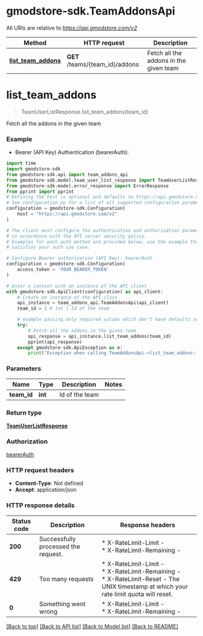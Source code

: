 # gmodstore-sdk.TeamAddonsApi

All URIs are relative to *https://api.gmodstore.com/v2*

Method | HTTP request | Description
------------- | ------------- | -------------
[**list_team_addons**](TeamAddonsApi.md#list_team_addons) | **GET** /teams/{team_id}/addons | Fetch all the addons in the given team


# **list_team_addons**
> TeamUserListResponse list_team_addons(team_id)

Fetch all the addons in the given team

### Example

* Bearer (API Key) Authentication (bearerAuth):
```python
import time
import gmodstore-sdk
from gmodstore-sdk.api import team_addons_api
from gmodstore-sdk.model.team_user_list_response import TeamUserListResponse
from gmodstore-sdk.model.error_response import ErrorResponse
from pprint import pprint
# Defining the host is optional and defaults to https://api.gmodstore.com/v2
# See configuration.py for a list of all supported configuration parameters.
configuration = gmodstore-sdk.Configuration(
    host = "https://api.gmodstore.com/v2"
)

# The client must configure the authentication and authorization parameters
# in accordance with the API server security policy.
# Examples for each auth method are provided below, use the example that
# satisfies your auth use case.

# Configure Bearer authorization (API Key): bearerAuth
configuration = gmodstore-sdk.Configuration(
    access_token = 'YOUR_BEARER_TOKEN'
)

# Enter a context with an instance of the API client
with gmodstore-sdk.ApiClient(configuration) as api_client:
    # Create an instance of the API class
    api_instance = team_addons_api.TeamAddonsApi(api_client)
    team_id = 1 # int | Id of the team

    # example passing only required values which don't have defaults set
    try:
        # Fetch all the addons in the given team
        api_response = api_instance.list_team_addons(team_id)
        pprint(api_response)
    except gmodstore-sdk.ApiException as e:
        print("Exception when calling TeamAddonsApi->list_team_addons: %s\n" % e)
```


### Parameters

Name | Type | Description  | Notes
------------- | ------------- | ------------- | -------------
 **team_id** | **int**| Id of the team |

### Return type

[**TeamUserListResponse**](TeamUserListResponse.md)

### Authorization

[bearerAuth](../README.md#bearerAuth)

### HTTP request headers

 - **Content-Type**: Not defined
 - **Accept**: application/json


### HTTP response details
| Status code | Description | Response headers |
|-------------|-------------|------------------|
**200** | Successfully processed the request. |  * X-RateLimit-Limit -  <br>  * X-RateLimit-Remaining -  <br>  |
**429** | Too many requests |  * X-RateLimit-Limit -  <br>  * X-RateLimit-Remaining -  <br>  * X-RateLimit-Reset - The UNIX timestamp at which your rate limit quota will reset. <br>  |
**0** | Something went wrong |  * X-RateLimit-Limit -  <br>  * X-RateLimit-Remaining -  <br>  |

[[Back to top]](#) [[Back to API list]](../README.md#documentation-for-api-endpoints) [[Back to Model list]](../README.md#documentation-for-models) [[Back to README]](../README.md)

